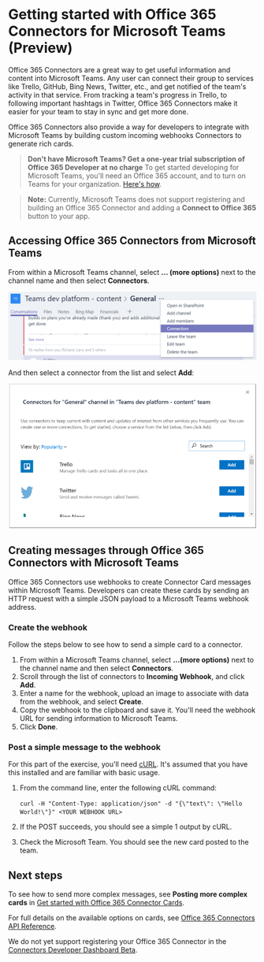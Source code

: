 ﻿# Getting started with Office 365 Connectors for Microsoft Teams (Preview)

Office 365 Connectors are a great way to get useful information and content into Microsoft Teams. Any user can connect their group to services like Trello, GitHub, Bing News, Twitter, etc., and get notified of the team's activity in that service. From tracking a team's progress in Trello, to following important hashtags in Twitter, Office 365 Connectors make it easier for your team to stay in sync and get more done.

Office 365 Connectors also provide a way for developers to integrate with Microsoft Teams by building custom incoming webhooks Connectors to generate rich cards.

> **Don't have Microsoft Teams? Get a one-year trial subscription of Office 365 Developer at no charge** To get started developing for Microsoft Teams, you'll need an Office 365 account, and to turn on Teams for your organization. [Here's how](setup.md).

>**Note:** Currently, Microsoft Teams does not support registering and building an Office 365 Connector and adding a **Connect to Office 365** button to your app. 

## Accessing Office 365 Connectors from Microsoft Teams

From within a Microsoft Teams channel, select **... (more options)** next to the channel name and then select **Connectors**.

![Screenshot of the right-click menu next to the channel name, with the Connectors option selected.](images/connector_select.png)

And then select a connector from the list and select **Add**:

![Screenshot of a dialog box showing a list of available connectors, with buttons for adding each one.](images/connector_list.png)

## Creating messages through Office 365 Connectors with Microsoft Teams

Office 365 Connectors use webhooks to create Connector Card messages within Microsoft Teams. Developers can create these cards by sending an HTTP request with a simple JSON payload to a Microsoft Teams webhook address. 

### Create the webhook

Follow the steps below to see how to send a simple card to a connector.

1. From within a Microsoft Teams channel, select **...(more options)** next to the channel name and then select **Connectors**.
2. Scroll through the list of connectors to **Incoming Webhook**, and click **Add**.
3. Enter a name for the webhook, upload an image to associate with data from the webhook, and select **Create**.
4. Copy the webhook to the clipboard and save it. You'll need the webhook URL for sending information to Microsoft Teams.
5. Click **Done**.

### Post a simple message to the webhook

For this part of the exercise, you'll need [cURL](https://curl.haxx.se/). It's assumed that you have this installed and are familiar with basic usage.

1.	From the command line, enter the following cURL command:

	`curl -H "Content-Type: application/json" -d "{\"text\": \"Hello World!\"}" <YOUR WEBHOOK URL>`

2.	If the POST succeeds, you should see a simple 1 output by cURL.

3.	Check the Microsoft Team. You should see the new card posted to the team.

## Next steps

To see how to send more complex messages, see **Posting more complex cards** in [Get started with Office 365 Connector Cards](https://dev.outlook.com/Connectors/GetStarted).

For full details on the available options on cards, see [Office 365 Connectors API Reference](https://dev.outlook.com/Connectors/Reference).

We do not yet support registering your Office 365 Connector in the [Connectors Developer Dashboard Beta](https://dev.outlook.com/Connectors/ConnectButton).



